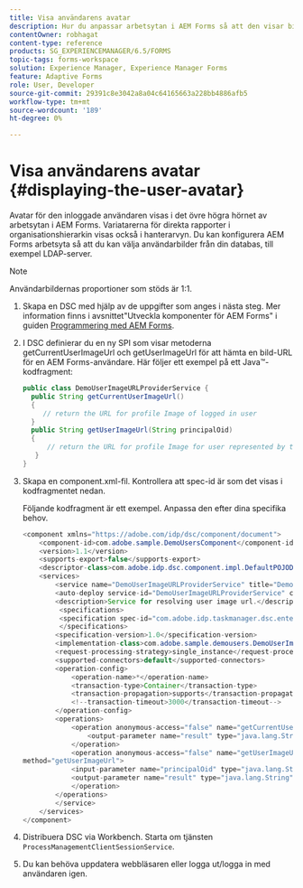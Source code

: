 ```yaml
---
title: Visa användarens avatar
description: Hur du anpassar arbetsytan i AEM Forms så att den visar bilden för en inloggad användare.
contentOwner: robhagat
content-type: reference
products: SG_EXPERIENCEMANAGER/6.5/FORMS
topic-tags: forms-workspace
solution: Experience Manager, Experience Manager Forms
feature: Adaptive Forms
role: User, Developer
source-git-commit: 29391c8e3042a8a04c64165663a228bb4886afb5
workflow-type: tm+mt
source-wordcount: '189'
ht-degree: 0%

---
```


# Visa användarens avatar {#displaying-the-user-avatar}

Avatar för den inloggade användaren visas i det övre högra hörnet av arbetsytan i AEM Forms. Variatarerna för direkta rapporter i organisationshierarkin visas också i hanterarvyn. Du kan konfigurera AEM Forms arbetsyta så att du kan välja användarbilder från din databas, till exempel LDAP-server.

>[!NOTE]
>
>Användarbildernas proportioner som stöds är 1:1.

1. Skapa en DSC med hjälp av de uppgifter som anges i nästa steg. Mer information finns i avsnittet&quot;Utveckla komponenter för AEM Forms&quot; i guiden [Programmering med AEM Forms](https://www.adobe.com/go/learn_aemforms_programming_63).
1. I DSC definierar du en ny SPI som visar metoderna getCurrentUserImageUrl och getUserImageUrl för att hämta en bild-URL för en AEM Forms-användare. Här följer ett exempel på ett Java™-kodfragment:

   ```java
   public class DemoUserImageURLProviderService {
     public String getCurrentUserImageUrl()
     {
        // return the URL for profile Image of logged in user
     }
     public String getUserImageUrl(String principalOid)
     {
         // return the URL for profile Image for user represented by this principal Oid
      }
   }
   ```

1. Skapa en component.xml-fil. Kontrollera att spec-id är som det visas i kodfragmentet nedan.

   Följande kodfragment är ett exempel. Anpassa den efter dina specifika behov.

   ```java
   <component xmlns="https://adobe.com/idp/dsc/component/document">
       <component-id>com.adobe.sample.DemoUsersComponent</component-id>
       <version>1.1</version>
       <supports-export>false</supports-export>
       <descriptor-class>com.adobe.idp.dsc.component.impl.DefaultPOJODescriptorImpl</descriptor-class>
       <services>
           <service name="DemoUserImageURLProviderService" title="Demo User ImageURL provider service" orchestrateable="false">
           <auto-deploy service-id="DemoUserImageURLProviderService" category-id="Demo Users Component DSC" major-version="1" minor-version="0" />
           <description>Service for resolving user image url.</description>
            <specifications>
            <specification spec-id="com.adobe.idp.taskmanager.dsc.enterprise.UserImageUrlProvider"/>
            </specifications>
           <specification-version>1.0</specification-version>
           <implementation-class>com.adobe.sample.demousers.DemoUserImageURLProviderService</implementation-class>
           <request-processing-strategy>single_instance</request-processing-strategy>
           <supported-connectors>default</supported-connectors>
           <operation-config>
               <operation-name>*</operation-name>
               <transaction-type>Container</transaction-type>
               <transaction-propagation>supports</transaction-propagation>
               <!--transaction-timeout>3000</transaction-timeout-->
           </operation-config>
           <operations>
               <operation anonymous-access="false" name="getCurrentUserImageUrl" method="getCurrentUserImageUrl">
                   <output-parameter name="result" type="java.lang.String"/>
               </operation>
               <operation anonymous-access="false" name="getUserImageUrl"
   method="getUserImageUrl">
               <input-parameter name="principalOid" type="java.lang.String"/>
               <output-parameter name="result" type="java.lang.String"/>
               </operation>
           </operations>
           </service>
       </services>
   </component>
   ```

1. Distribuera DSC via Workbench. Starta om tjänsten `ProcessManagementClientSessionService`.
1. Du kan behöva uppdatera webbläsaren eller logga ut/logga in med användaren igen.
